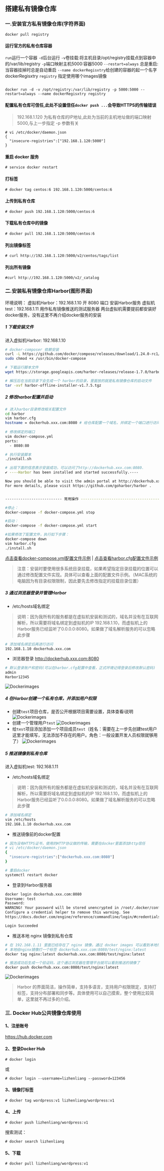 ## 搭建私有镜像仓库

### 一.安装官方私有镜像仓库(字符界面)
```
docker pull registry
```
#### 运行官方的私有仓库容器
`run`运行一个容器
`-d`后台运行
`-v`卷挂载:将主机目录/opt/registry挂载点到容器中的/var/lib/registry
`-p`端口映射主机5000:容器5000
`--restart=always` 总是重启:当容器挂掉时总是自动重启
`--name dockerRegisxtry`给创建的容器的起一个名字dockerRegisxtry
`registry` 指定使用哪个images镜像
```

docker run -d -v /opt/registry:/var/lib/registry -p 5000:5000 --restart=always --name dockerRegisxtry registry
```

#### 配置私有仓库可信任,此处不设置信任`docker push ...`会导致HTTPS的传输错误
>192.168.1.120 为私有仓库的IP地址,此处为当前的主机地址做的端口映射5000,与上一步指定 -p 参数有关
```
# vi /etc/docker/daemon.json 
{
  "insecure-registries":["192.168.1.120:5000"]
} 
```
#### 重启 docker 服务
```
# service docker restart
```
#### 打标签
```
# docker tag centos:6 192.168.1.120:5000/centos:6
```
#### 上传到私有仓库
```
# docker push 192.168.1.120:5000/centos:6
```
#### 下载私有仓库中的镜像
```
# docker pull 192.168.1.120:5000/centos:6
```
#### 列出镜像标签
```
# curl http://192.168.1.120:5000/v2/centos/tags/list
```
#### 列出所有镜像
```
#curl http://192.168.1.120:5000/v2/_catalog
```

### 二.安装私有镜像仓库Harbor(图形界面)
环境说明：
虚拟机Harbor：192.168.1.10 开 8080 端口 安装Harbor服务
虚拟机test：192.168.1.11 用作私有镜像推送的测试服务器
两台虚拟机需要提前都安装好docker服务，没有这里不再介绍docker服务的安装
##### 1 下载安装文件
进入虚拟机Harbor: 192.168.1.10
```bash
# docker-composer 依赖安装
curl -L https://github.com/docker/compose/releases/download/1.24.0-rc1/docker-compose-`uname -s`-`uname -m` -o /usr/bin/docker-compose
sudo chmod +x /usr/bin/docker-compose

# 下载运行脚本文件
wget https://storage.googleapis.com/harbor-releases/release-1.7.0/harbor-offline-installer-v1.7.5.tgz

# 解压后在当前目录下会生成一个 harbor的目录，里面放的就是私有镜像仓库的启动文件
tar -xvf harbor-offline-installer-v1.7.5.tgz
```

##### 2 修改harbor配置并启动
```bash
# 进入harbor目录修改相关配置文件
cd harbor
vim harbor.cfg
hostname = dockerhub.xxx.com:8080 # 给仓库配置一个域名，并绑定一个端口进行访问
 
# 修改绑定的端口
vim docker-compose.yml
ports:
  - 8080:80

# 执行安装脚本
./install.sh

# 出现下面的信息表示安装成功，可以访问了http://dockerhub.xxx.com:8080.
✔ ----Harbor has been installed and started successfully.----

Now you should be able to visit the admin portal at http://dockerhub.xxx.com:8080. 
For more details, please visit https://github.com/goharbor/harbor .


-------------------------- 常用操作 -----------------------------------------------------

#停止：
docker-compose -f docker-compose.yml stop

#启动：
docker-compose -f docker-compose.yml start

#如果修改了配置文件，执行如下步骤：
docker-compose down
vim harbor.cfg
./install.sh
```
[点击查看docker-compose.yml配置文件示例](./source/docker-compose.yml) | [点击查看harbor.cfg配置文件示例](./source/harbor.cfg)
> 注意：安装时要使用很多系统目录挂载，如果希望指定目录挂载的位置可以通过修改配置文件实现。具体可以查看上面的配置文件示例。（MAC系统的电脑因为有目录权限限制，因此要先去修改指定的挂载目录位置）

##### 3 通过浏览器登录并管理Harbor
- /etc/hosts域名绑定 
>说明：因为我所有的服务都是在虚拟机安装和测试的，域名并没有在互联网解析，所以需要将域名绑定到虚拟机的IP 192.168.1.10，而虚拟机上的Harbor服务已经监听了0.0.0.0:8080。如果做了域名解析服务的可以忽略此步骤
```bash
# 添加域名绑定后再进行访问
192.168.1.10 dockerhub.xxx.com
```
- 浏览器登录 http://dockerhub.xxx.com:8080
```bash
# 默认登录账户和密码(可以在harbor.cfg配置中查看，正式环境记得登录后修改默认密码)
admin
Harbor12345
```
![Dockerimages](./images/10-2.png)
##### 4 在Harbor创建一个私有仓库，并添加用户权限
- 创建`test`项目仓库，是否公开根据项目需要设置，具体查看i说明
![Dockerimages](./images/10-3.png)
- 创建一个管理用户`test`
![Dockerimages](./images/10-1.png)
- 给`test`项目添加添加一个项目成员`test`（姓名：需要在上一步先创建test用户这里才能填写，无法添加不存在的用户。角色：一般设置开发人员权限就够用了）
![Dockerimages](./images/10-4.png)

##### 5 推送镜像到私有仓库
进入虚拟机test: 192.168.1.11
- /etc/hosts域名绑定 
>说明：因为我所有的服务都是在虚拟机安装和测试的，域名并没有在互联网解析，所以需要将域名绑定到虚拟机的IP 192.168.1.10，而虚拟机上的Harbor服务已经监听了0.0.0.0:8080。如果做了域名解析服务的可以忽略此步骤
```bash
# 添加域名绑定
vim /etc/hosts
192.168.1.10 dockerhub.xxx.com
```

- 推送镜像前的docker配置
```bash
# 因为没有HTTPS证书，使用的HTTP协议做的传输，需要在docker里面添加http信任
# vi /etc/docker/daemon.json 
{
  "insecure-registries":["dockerhub.xxx.com:8080"]
} 

# 重启docker
systemctl restart docker
```

- 登录到Harbor服务器
```bash
docker login dockerhub.xxx.com:8080
Username: test
Password: 
WARNING! Your password will be stored unencrypted in /root/.docker/config.json.
Configure a credential helper to remove this warning. See
https://docs.docker.com/engine/reference/commandline/login/#credentials-store

Login Succeeded
```

- 推送本地 nginx 镜像到私有仓库
```bash
# 在 192.168.1.11 里面已经存在了 nginx 镜像，通过 docker images 可以看到本地所有镜像
# 本地给nginx镜像打一个标签 dockerhub.xxx.com:8080/test/nginx:latest
docker tag nginx:latest dockerhub.xxx.com:8080/test/nginx:latest

# 推送成功后生成一个验证码，这个通过浏览器在管理平台就可以看到推送的镜像了
docker push dockerhub.xxx.com:8080/test/nginx:latest
```
![Dockerimages](./images/10-5.png)

> Harbor 的界面简洁，操作简单，支持多语言，支持用户权限限定，支持打标签，支持分布部署和同步等。具体使用可以自己摸索，整个使用比较简单，这里就不再过多的介绍。


### 三. Docker Hub公共镜像仓库使用
#### 1、注册账号
https://hub.docker.com
#### 2、登录Docker Hub
```
# docker login
```
或
```
# docker login --username=lizhenliang --password=123456
```
#### 3、镜像打标签
```
# docker tag wordpress:v1 lizhenliang/wordpress:v1
```
#### 4、上传
```
# docker push lizhenliang/wordpress:v1
```
搜索测试：
```
# docker search lizhenliang
```
#### 5、下载
```
# docker pull lizhenliang/wordpress:v1
```